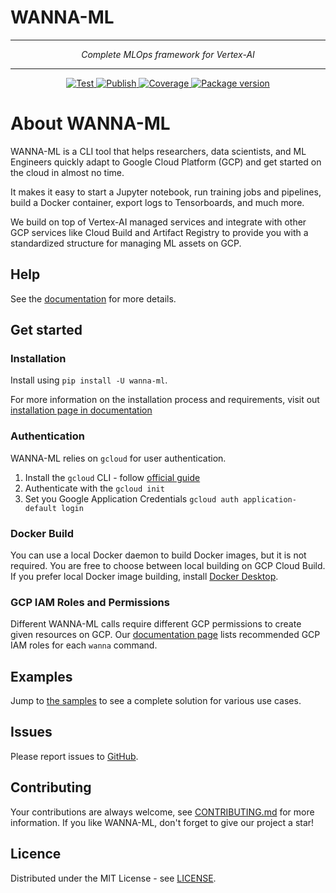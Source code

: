 # WANNA-ML

---

<p align="center" font-style="italic"> 
<em> Complete MLOps framework for Vertex-AI  </em>
</p>

---

<p align="center">
<a href="https://github.com/avast/wanna-ml/actions/workflows/build.yml" target="_blank">
    <img src="https://github.com/avast/wanna-ml/actions/workflows/build.yml/badge.svg" alt="Test">
</a>
<a href="https://github.com/avast/wanna-ml/actions/workflows/deploy_new_version.yml" target="_blank">
    <img src="https://github.com/avast/wanna-ml/actions/workflows/deploy_new_version.yml/badge.svg" alt="Publish">
</a>
<a href="https://codecov.io/gh/avast/wanna-ml" target="_blank">
    <img src="https://codecov.io/gh/avast/wanna-ml/branch/master/graph/badge.svg?token=TAFWK4GJPR" alt="Coverage">
</a>
<a href="https://pypi.org/project/wanna-ml/" target="_blank">
    <img src="https://img.shields.io/pypi/v/wanna-ml?color=%2334D058&label=pypi%20package" alt="Package version">
</a>
</p>

# About WANNA-ML

WANNA-ML is a CLI tool that helps researchers, data scientists, and ML Engineers quickly adapt to Google Cloud Platform (GCP) and get started on the cloud in almost no time.

It makes it easy to start a Jupyter notebook, run training jobs and pipelines, build a Docker container, export logs to Tensorboards, and much more.

We build on top of Vertex-AI managed services and integrate with other GCP services like Cloud Build and Artifact Registry to provide you with a standardized structure for managing ML assets on GCP.


## Help

See the [documentation](https://avast.github.io/wanna-ml/) for more details.


## Get started

### Installation
Install using `pip install -U wanna-ml`.

For more information on the installation process and requirements, visit out [installation page in documentation](https://avast.github.io/wanna-ml/installation)

### Authentication
WANNA-ML relies on `gcloud` for user authentication. 

1. Install the `gcloud` CLI - follow [official guide](https://cloud.google.com/sdk/docs/install)
2. Authenticate with the `gcloud init`
3. Set you Google Application Credentials `gcloud auth application-default login`

### Docker Build
You can use a local Docker daemon to build Docker images, but it is not required. 
You are free to choose between local building on GCP Cloud Build. 
If you prefer local Docker image building, install  [Docker Desktop](https://www.docker.com/products/docker-desktop/).

### GCP IAM Roles and Permissions
Different WANNA-ML calls require different GCP permissions to create given resources on GCP. Our [documentation page](https://avast.github.io/wanna-ml/)
lists recommended GCP IAM roles for each `wanna` command.

## Examples
Jump to [the samples](https://github.com/avast/wanna-ml/tree/master/samples) to see a complete solution 
for various use cases.

## Issues
Please report issues to [GitHub](https://github.com/avast/wanna-ml/issues).

## Contributing
Your contributions are always welcome, see [CONTRIBUTING.md](https://github.com/avast/wanna-ml/blob/master/CONTRIBUTING.md) for more information.
If you like WANNA-ML, don't forget to give our project a star! 

## Licence
Distributed under the MIT License - see [LICENSE](https://github.com/avast/wanna-ml/blob/master/LICENCE).

